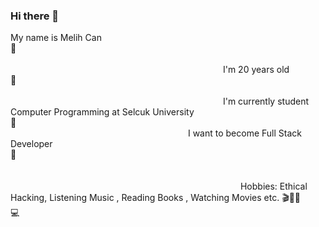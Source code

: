 ### Hi there 👋

<!--
**melihcan1376/melihcan1376** is a ✨ _special_ ✨ repository because its `README.md` (this file) appears on your GitHub profile.

Here are some ideas to get you started:

- 🔭 I’m currently working on ...
- 🌱 I’m currently learning ...
- 👯 I’m looking to collaborate on ...
- 🤔 I’m looking for help with ...
- 💬 Ask me about ...
- 📫 How to reach me: ...
- 😄 Pronouns: ...
- ⚡ Fun fact: ...
-->
My name is Melih Can 🎇                                                                                            
   I'm 20 years old 🎂                                                                                            
   I'm currently student Computer Programming at Selcuk University 🏫                                                    
   I want to become Full Stack Developer 📌                                                                                                                                  
   Hobbies: Ethical Hacking, Listening Music , Reading Books , Watching Movies etc. 🎬🎵📗💻                                                                   
